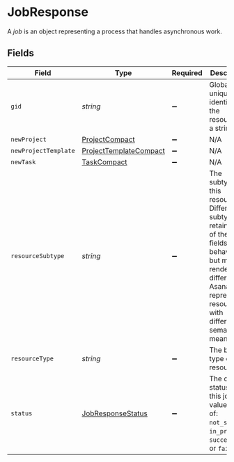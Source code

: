 # JobResponse

A *job* is an object representing a process that handles asynchronous work.


## Fields

| Field                                                                                                                                                                                     | Type                                                                                                                                                                                      | Required                                                                                                                                                                                  | Description                                                                                                                                                                               | Example                                                                                                                                                                                   |
| ----------------------------------------------------------------------------------------------------------------------------------------------------------------------------------------- | ----------------------------------------------------------------------------------------------------------------------------------------------------------------------------------------- | ----------------------------------------------------------------------------------------------------------------------------------------------------------------------------------------- | ----------------------------------------------------------------------------------------------------------------------------------------------------------------------------------------- | ----------------------------------------------------------------------------------------------------------------------------------------------------------------------------------------- |
| `gid`                                                                                                                                                                                     | *string*                                                                                                                                                                                  | :heavy_minus_sign:                                                                                                                                                                        | Globally unique identifier of the resource, as a string.                                                                                                                                  | 12345                                                                                                                                                                                     |
| `newProject`                                                                                                                                                                              | [ProjectCompact](../../models/shared/projectcompact.md)                                                                                                                                   | :heavy_minus_sign:                                                                                                                                                                        | N/A                                                                                                                                                                                       |                                                                                                                                                                                           |
| `newProjectTemplate`                                                                                                                                                                      | [ProjectTemplateCompact](../../models/shared/projecttemplatecompact.md)                                                                                                                   | :heavy_minus_sign:                                                                                                                                                                        | N/A                                                                                                                                                                                       |                                                                                                                                                                                           |
| `newTask`                                                                                                                                                                                 | [TaskCompact](../../models/shared/taskcompact.md)                                                                                                                                         | :heavy_minus_sign:                                                                                                                                                                        | N/A                                                                                                                                                                                       |                                                                                                                                                                                           |
| `resourceSubtype`                                                                                                                                                                         | *string*                                                                                                                                                                                  | :heavy_minus_sign:                                                                                                                                                                        | The subtype of this resource. Different subtypes retain many of the same fields and behavior, but may render differently in Asana or represent resources with different semantic meaning. | duplicate_task                                                                                                                                                                            |
| `resourceType`                                                                                                                                                                            | *string*                                                                                                                                                                                  | :heavy_minus_sign:                                                                                                                                                                        | The base type of this resource.                                                                                                                                                           | task                                                                                                                                                                                      |
| `status`                                                                                                                                                                                  | [JobResponseStatus](../../models/shared/jobresponsestatus.md)                                                                                                                             | :heavy_minus_sign:                                                                                                                                                                        | The current status of this job. The value is one of: `not_started`, `in_progress`, `succeeded`, or `failed`.                                                                              | in_progress                                                                                                                                                                               |